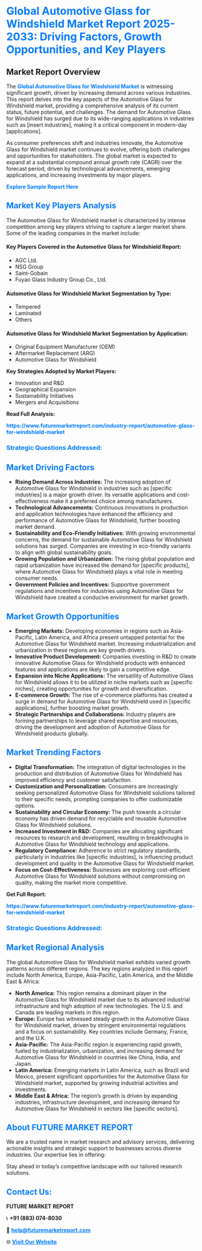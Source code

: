 <h1 style="color: #007BFF;">Global Automotive Glass for Windshield Market Report 2025-2033: Driving Factors, Growth Opportunities, and Key Players</h1>

<section id="overview">
<h2>Market Report Overview</h2>
<p>The <a href="https://www.futuremarketreport.com/industry-report/automotive-glass-for-windshield-market" style="color: #007BFF; text-decoration: none;"><strong>Global Automotive Glass for Windshield Market</strong></a> is witnessing significant growth, driven by increasing demand across various industries. This report delves into the key aspects of the Automotive Glass for Windshield market, providing a comprehensive analysis of its current status, future potential, and challenges. The demand for Automotive Glass for Windshield has surged due to its wide-ranging applications in industries such as [insert industries], making it a critical component in modern-day [applications].</p>
<p>As consumer preferences shift and industries innovate, the Automotive Glass for Windshield market continues to evolve, offering both challenges and opportunities for stakeholders. The global market is expected to expand at a substantial compound annual growth rate (CAGR) over the forecast period, driven by technological advancements, emerging applications, and increasing investments by major players.</p>
</section>

<section id="overview">
<p><a href="https://www.futuremarketreport.com/request-sample/reportId=126761" style="color: #007BFF; text-decoration: none;"><strong>Explore Sample Report Here</strong></a></p>
</section>

<section id="key-players">
<h2 style="color: #007BFF;">Market Key Players Analysis</h2>
<p>The Automotive Glass for Windshield market is characterized by intense competition among key players striving to capture a larger market share. Some of the leading companies in the market include:</p>
<h4>Key Players Covered in the Automotive Glass for Windshield Report:</h4>
<ul><li>AGC Ltd.</li><li>NSG Group</li><li>Saint-Gobain</li><li>Fuyao Glass Industry Group Co., Ltd.</li></ul>
<h4>Automotive Glass for Windshield Market Segmentation by Type:</h4>
<ul><li>Tempered</li><li>Laminated</li><li>Others</li></ul>

<h4>Automotive Glass for Windshield Market Segmentation by Application:</h4>
<ul><li>Original Equipment Manufacturer (OEM)</li><li>Aftermarket Replacement (ARG)</li><li>Automotive Glass for Windshield</li></ul>
<p><strong>Key Strategies Adopted by Market Players:</strong></p>
<ul>
<li>Innovation and R&D</li>
<li>Geographical Expansion</li>
<li>Sustainability Initiatives</li>
<li>Mergers and Acquisitions</li>
</ul>
</section>

<section>
<p><strong>Read Full Analysis: </strong></p><a href="https://www.futuremarketreport.com/industry-report/automotive-glass-for-windshield-market" style="color: #007BFF; text-decoration: none;"><strong>https://www.futuremarketreport.com/industry-report/automotive-glass-for-windshield-market</strong></a>
<h3 style="color: #007BFF;">Strategic Questions Addressed:</h3>
</section>

<section id="driving-factors">
<h2 style="color: #007BFF;">Market Driving Factors</h2>
<ul>
<li><strong>Rising Demand Across Industries:</strong> The increasing adoption of Automotive Glass for Windshield in industries such as [specific industries] is a major growth driver. Its versatile applications and cost-effectiveness make it a preferred choice among manufacturers.</li>
<li><strong>Technological Advancements:</strong> Continuous innovations in production and application technologies have enhanced the efficiency and performance of Automotive Glass for Windshield, further boosting market demand.</li>
<li><strong>Sustainability and Eco-Friendly Initiatives:</strong> With growing environmental concerns, the demand for sustainable Automotive Glass for Windshield solutions has surged. Companies are investing in eco-friendly variants to align with global sustainability goals.</li>
<li><strong>Growing Population and Urbanization:</strong> The rising global population and rapid urbanization have increased the demand for [specific products], where Automotive Glass for Windshield plays a vital role in meeting consumer needs.</li>
<li><strong>Government Policies and Incentives:</strong> Supportive government regulations and incentives for industries using Automotive Glass for Windshield have created a conducive environment for market growth.</li>
</ul>
</section>

<section id="growth-opportunities">
<h2 style="color: #007BFF;">Market Growth Opportunities</h2>
<ul>
<li><strong>Emerging Markets:</strong> Developing economies in regions such as Asia-Pacific, Latin America, and Africa present untapped potential for the Automotive Glass for Windshield market. Increasing industrialization and urbanization in these regions are key growth drivers.</li>
<li><strong>Innovative Product Development:</strong> Companies investing in R&D to create innovative Automotive Glass for Windshield products with enhanced features and applications are likely to gain a competitive edge.</li>
<li><strong>Expansion into Niche Applications:</strong> The versatility of Automotive Glass for Windshield allows it to be utilized in niche markets such as [specific niches], creating opportunities for growth and diversification.</li>
<li><strong>E-commerce Growth:</strong> The rise of e-commerce platforms has created a surge in demand for Automotive Glass for Windshield used in [specific applications], further boosting market growth.</li>
<li><strong>Strategic Partnerships and Collaborations:</strong> Industry players are forming partnerships to leverage shared expertise and resources, driving the development and adoption of Automotive Glass for Windshield products globally.</li>
</ul>
</section>

<section id="trending-factors">
<h2 style="color: #007BFF;">Market Trending Factors</h2>
<ul>
<li><strong>Digital Transformation:</strong> The integration of digital technologies in the production and distribution of Automotive Glass for Windshield has improved efficiency and customer satisfaction.</li>
<li><strong>Customization and Personalization:</strong> Consumers are increasingly seeking personalized Automotive Glass for Windshield solutions tailored to their specific needs, prompting companies to offer customizable options.</li>
<li><strong>Sustainability and Circular Economy:</strong> The push towards a circular economy has driven demand for recyclable and reusable Automotive Glass for Windshield solutions.</li>
<li><strong>Increased Investment in R&D:</strong> Companies are allocating significant resources to research and development, resulting in breakthroughs in Automotive Glass for Windshield technology and applications.</li>
<li><strong>Regulatory Compliance:</strong> Adherence to strict regulatory standards, particularly in industries like [specific industries], is influencing product development and quality in the Automotive Glass for Windshield market.</li>
<li><strong>Focus on Cost-Effectiveness:</strong> Businesses are exploring cost-efficient Automotive Glass for Windshield solutions without compromising on quality, making the market more competitive.</li>
</ul>
</section>

<section>
<p><strong>Get Full Report: </strong></p><a href="https://www.futuremarketreport.com/industry-report/automotive-glass-for-windshield-market" style="color: #007BFF; text-decoration: none;"><strong>https://www.futuremarketreport.com/industry-report/automotive-glass-for-windshield-market</strong></a>
<h3 style="color: #007BFF;">Strategic Questions Addressed:</h3>
</section>


<section id="regional-analysis">
<h2 style="color: #007BFF;">Market Regional Analysis</h2>
<p>The global Automotive Glass for Windshield market exhibits varied growth patterns across different regions. The key regions analyzed in this report include North America, Europe, Asia-Pacific, Latin America, and the Middle East & Africa:</p>
<ul>
<li><strong>North America:</strong> This region remains a dominant player in the Automotive Glass for Windshield market due to its advanced industrial infrastructure and high adoption of new technologies. The U.S. and Canada are leading markets in this region.</li>
<li><strong>Europe:</strong> Europe has witnessed steady growth in the Automotive Glass for Windshield market, driven by stringent environmental regulations and a focus on sustainability. Key countries include Germany, France, and the U.K.</li>
<li><strong>Asia-Pacific:</strong> The Asia-Pacific region is experiencing rapid growth, fueled by industrialization, urbanization, and increasing demand for Automotive Glass for Windshield in countries like China, India, and Japan.</li>
<li><strong>Latin America:</strong> Emerging markets in Latin America, such as Brazil and Mexico, present significant opportunities for the Automotive Glass for Windshield market, supported by growing industrial activities and investments.</li>
<li><strong>Middle East & Africa:</strong> The region’s growth is driven by expanding industries, infrastructure development, and increasing demand for Automotive Glass for Windshield in sectors like [specific sectors].</li>
</ul>
</section>

<footer>
<h2 style="color: #007BFF;">About FUTURE MARKET REPORT</h2>
<p>We are a trusted name in market research and advisory services, delivering actionable insights and strategic support to businesses across diverse industries. Our expertise lies in offering:</p>

<p>Stay ahead in today’s competitive landscape with our tailored research solutions.</p>

<h2 style="color: #007BFF;">Contact Us:</h2>
<p><strong>FUTURE MARKET REPORT</strong></p>
<p>📞 <strong>+91 (883) 074-8030</strong></p>
<p>📧 <strong><a href="mailto:help@futuremarketreport.com" style="color: #007BFF;">help@futuremarketreport.com</a></strong></p>
<p>🌐 <strong><a href="https://www.futuremarketreport.com/" style="color: #007BFF;">Visit Our Website</a></strong></p>
</footer>